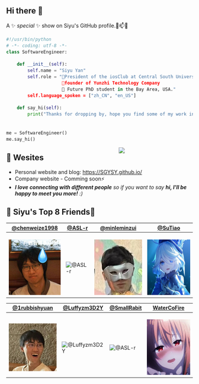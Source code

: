 ## Hi there 👋
A ✨ _special_ ✨ show on Siyu's GitHub profile.💬📫😄
```python
#!/usr/bin/python
# -*- coding: utf-8 -*-
class SoftwareEngineer:

    def __init__(self):
        self.name = "Siyu Yan"
        self.role = "🌱President of the iosClub at Central South University
                     👯founder of Yunzhi Technology Company
                     🔭 Future PhD student in the Bay Area, USA."
        self.language_spoken = ["zh_CN", "en_US"]

    def say_hi(self):
        print("Thanks for dropping by, hope you find some of my work interesting.")


me = SoftwareEngineer()
me.say_hi()
```

<img align='right' src='https://user-images.githubusercontent.com/5713670/87202985-820dcb80-c2b6-11ea-9f56-7ec461c497c3.gif' width='200'>

## 📝 Wesites
- Personal website and blog: https://SGYSY.github.io/
- Company website - Comming soon⚡
- <em><b>I love connecting with different people</b> so if you want to say <b>hi, I'll be happy to meet you more!</b> :)</em>

## 🍕 Siyu's Top 8 Friends🍕
[@chenweize1998](https://github.com/chenweize1998) | [@ASL-r](https://github.com/ASL-r) | [@minleminzui](https://github.com/minleminzui) | [@SuTiao](https://github.com/SuTiao?tab=overview&from=2022-12-01&to=2022-12-31)
--- | --- | --- | ---
<br><img src="https://github.com/SGYSY/SGYSY/blob/main/weize.jpg" alt="@chenweize1998" width="150" height="150"> | <br><img src="https://github.com/SGYSY/SGYSY/blob/main/liran.jpg" alt="@ASL-r" width="150" height="150"> | <br><img src="https://github.com/SGYSY/SGYSY/blob/main/yitong.jpg" alt="@Luffyzm3D2Y" width="150" height="150"> | <br><img src="https://github.com/SGYSY/SGYSY/blob/main/haoyang.jpg" alt="@SuTiao" width="150" height="150">

[@1rubbishyuan](https://github.com/1rubbishyuan) | [@Luffyzm3D2Y](https://github.com/Luffyzm3D2Y) | [@SmallRabit](https://github.com/SmallRabit) | [WaterCoFire](https://github.com/WaterCoFire)
--- | --- | --- | ---
<br><img src="https://github.com/SGYSY/SGYSY/blob/main/jiarui150.jpg" alt="@1rubbishyuan" > | <br><img src="https://github.com/SGYSY/SGYSY/blob/main/ziming.jpg" alt="@Luffyzm3D2Y" width="150" height="150"> | <br><img src="https://github.com/SGYSY/SGYSY/blob/main/lixin.png" alt="@ASL-r" width="150" height="150"> | <br><img src="https://github.com/SGYSY/SGYSY/blob/main/jason.jpg" alt="@SuTiao" width="150" height="150">



